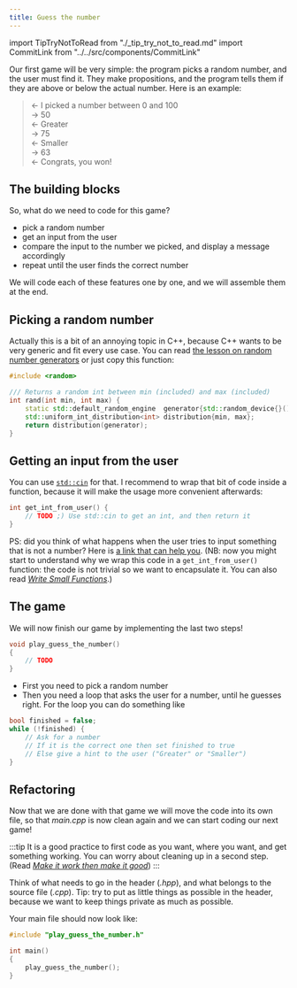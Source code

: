 ```yaml
---
title: Guess the number
---
```

import TipTryNotToRead from "./_tip_try_not_to_read.md"
import CommitLink from "../../src/components/CommitLink"

Our first game will be very simple: the program picks a random number, and the user must find it. They make propositions, and the program tells them if they are above or below the actual number. Here is an example:

> ← I picked a number between 0 and 100<br/>
  → 50<br/>
  ← Greater<br/>
  → 75<br/>
  ← Smaller<br/>
  → 63<br/>
  ← Congrats, you won!<br/>

<TipTryNotToRead />

## The building blocks

So, what do we need to code for this game?
- pick a random number
- get an input from the user
- compare the input to the number we picked, and display a message accordingly
- repeat until the user finds the correct number

We will code each of these features one by one, and we will assemble them at the end.

## Picking a random number

Actually this is a bit of an annoying topic in C++, because C++ wants to be very generic and fit every use case. You can read [the lesson on random number generators](../lessons/random) or just copy this function:

```cpp
#include <random>

/// Returns a random int between min (included) and max (included)
int rand(int min, int max) {
    static std::default_random_engine  generator{std::random_device{}()};
    std::uniform_int_distribution<int> distribution{min, max};
    return distribution(generator);
}
```

<CommitLink hash="4af54ba4cb948f6b83ec95e7720ecef2baa09646"/>

## Getting an input from the user

You can use [`std::cin`](https://en.cppreference.com/w/cpp/io/cin) for that. I recommend to wrap that bit of code inside a function, because it will make the usage more convenient afterwards:
```cpp
int get_int_from_user() {
    // TODO ;) Use std::cin to get an int, and then return it
}
```

PS: did you think of what happens when the user tries to input something that is not a number? Here is [a link that can help you](https://stackoverflow.com/questions/10349857/how-to-handle-wrong-data-type-input). (NB: now you might start to understand why we wrap this code in a `get_int_from_user()` function: the code is not trivial so we want to encapsulate it. You can also read [*Write Small Functions*](../lessons/write-small-functions).)

<CommitLink hash="f0b93c1f556d25dc4b4a9511f50110ed5a3765ae"/>

## The game

We will now finish our game by implementing the last two steps!

```cpp
void play_guess_the_number()
{
    // TODO
}
```

- First you need to pick a random number
- Then you need a loop that asks the user for a number, until he guesses right. For the loop you can do something like
```cpp
bool finished = false;
while (!finished) {
    // Ask for a number
    // If it is the correct one then set finished to true
    // Else give a hint to the user ("Greater" or "Smaller")
}
```

<CommitLink hash="26ea43ecc10254df0138015bb9543985dbb79090"/>

## Refactoring

Now that we are done with that game we will move the code into its own file, so that *main.cpp* is now clean again and we can start coding our next game!

:::tip
It is a good practice to first code as you want, where you want, and get something working. You can worry about cleaning up in a second step.<br/>
(Read *[Make it work then make it good](../lessons/make-it-work-then-make-it-good)*)
:::

Think of what needs to go in the header (*.hpp*), and what belongs to the source file (*.cpp*). Tip: try to put as little things as possible in the header, because we want to keep things private as much as possible.

Your main file should now look like:
```cpp
#include "play_guess_the_number.h"

int main()
{
    play_guess_the_number();
}
```

<CommitLink hash="52515fd3ad25c43df3bad4814b672ae2543941b3"/>